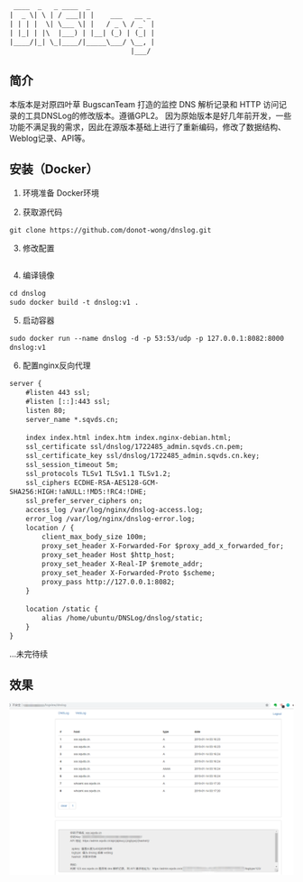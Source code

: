 ```
 ____  _   _ ____  _
|  _ \| \ | / ___|| |    ___   __ _
| | | |  \| \___ \| |   / _ \ / _` |
| |_| | |\  |___) | |__| (_) | (_| |
|____/|_| \_|____/|_____\___/ \__, |
                              |___/
```

简介
---

本版本是对原四叶草 BugscanTeam 打造的监控 DNS 解析记录和 HTTP 访问记录的工具DNSLog的修改版本。遵循GPL2。
因为原始版本是好几年前开发，一些功能不满足我的需求，因此在源版本基础上进行了重新编码，修改了数据结构、Weblog记录、API等。

安装（Docker）
---

1. 环境准备
Docker环境

2. 获取源代码
```
git clone https://github.com/donot-wong/dnslog.git
``` 

3. 修改配置

```
```

4. 编译镜像
```
cd dnslog
sudo docker build -t dnslog:v1 .
```

5. 启动容器
```
sudo docker run --name dnslog -d -p 53:53/udp -p 127.0.0.1:8082:8000 dnslog:v1
```

6. 配置nginx反向代理
```
server {
	#listen 443 ssl;
	#listen [::]:443 ssl;
	listen 80;
	server_name *.sqvds.cn;

	index index.html index.htm index.nginx-debian.html;
	ssl_certificate ssl/dnslog/1722485_admin.sqvds.cn.pem;
	ssl_certificate_key ssl/dnslog/1722485_admin.sqvds.cn.key;
	ssl_session_timeout 5m;
	ssl_protocols TLSv1 TLSv1.1 TLSv1.2;
	ssl_ciphers ECDHE-RSA-AES128-GCM-SHA256:HIGH:!aNULL:!MD5:!RC4:!DHE;
	ssl_prefer_server_ciphers on;
	access_log /var/log/nginx/dnslog-access.log;
	error_log /var/log/nginx/dnslog-error.log;
	location / {
		client_max_body_size 100m;
		proxy_set_header X-Forwarded-For $proxy_add_x_forwarded_for;
		proxy_set_header Host $http_host;
		proxy_set_header X-Real-IP $remote_addr;
		proxy_set_header X-Forwarded-Proto $scheme;
		proxy_pass http://127.0.0.1:8082;
	}

	location /static {
		alias /home/ubuntu/DNSLog/dnslog/static;
	}
}
```

...未完待续

效果
---

![](./images/1.png)